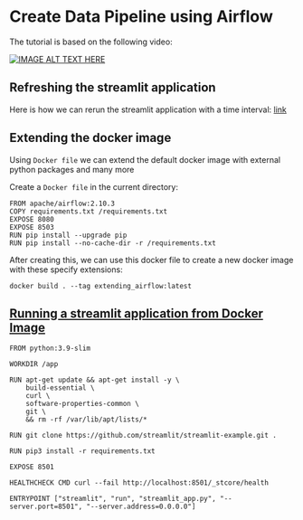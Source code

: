 # Create Data Pipeline using Airflow

The tutorial is based on the following video:

[![IMAGE ALT TEXT HERE](https://img.youtube.com/vi/q8q3OFFfY6c/0.jpg)](https://www.youtube.com/watch?v=q8q3OFFfY6c)

## Refreshing the streamlit application

Here is how we can rerun the streamlit application with a time interval: [link](https://discuss.streamlit.io/t/st-memization-memo-ttl-question/28655/2?u=kavyajeetbora)

## Extending the docker image

Using `Docker file` we can extend the default docker image with external python packages and many more

Create a `Docker file` in the current directory:

```
FROM apache/airflow:2.10.3
COPY requirements.txt /requirements.txt
EXPOSE 8080
EXPOSE 8503
RUN pip install --upgrade pip
RUN pip install --no-cache-dir -r /requirements.txt
```

After creating this, we can use this docker file to create a new docker image with these specify extensions:

```
docker build . --tag extending_airflow:latest
```

## [Running a streamlit application from Docker Image](https://docs.streamlit.io/deploy/tutorials/docker)

```Docker
FROM python:3.9-slim

WORKDIR /app

RUN apt-get update && apt-get install -y \
    build-essential \
    curl \
    software-properties-common \
    git \
    && rm -rf /var/lib/apt/lists/*

RUN git clone https://github.com/streamlit/streamlit-example.git .

RUN pip3 install -r requirements.txt

EXPOSE 8501

HEALTHCHECK CMD curl --fail http://localhost:8501/_stcore/health

ENTRYPOINT ["streamlit", "run", "streamlit_app.py", "--server.port=8501", "--server.address=0.0.0.0"]

```
